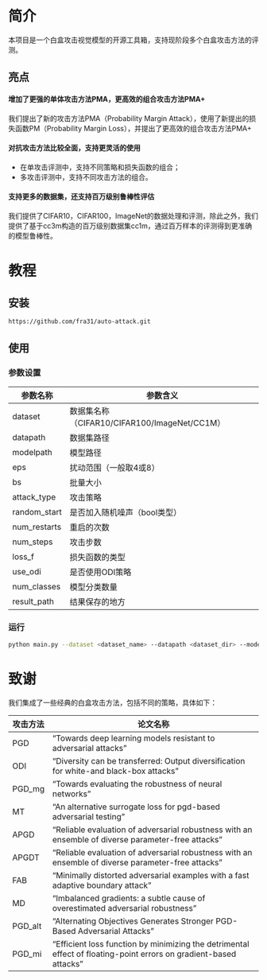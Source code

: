 # 简介
本项目是一个白盒攻击视觉模型的开源工具箱，支持现阶段多个白盒攻击方法的评测。

## 亮点
#### 增加了更强的单体攻击方法PMA，更高效的组合攻击方法PMA+
我们提出了新的攻击方法PMA（Probability Margin Attack），使用了新提出的损失函数PM（Probability Margin Loss），并提出了更高效的组合攻击方法PMA+


#### 对抗攻击方法比较全面，支持更灵活的使用
- 在单攻击评测中，支持不同策略和损失函数的组合；
- 多攻击评测中，支持不同攻击方法的组合。



#### 支持更多的数据集，还支持百万级别鲁棒性评估
我们提供了CIFAR10，CIFAR100，ImageNet的数据处理和评测，除此之外，我们提供了基于cc3m构造的百万级别数据集cc1m，通过百万样本的评测得到更准确的模型鲁棒性。

# 教程
## 安装
```bash
https://github.com/fra31/auto-attack.git
```

## 使用

### 参数设置

|参数名称|参数含义|
|----|----|
|dataset|数据集名称（CIFAR10/CIFAR100/ImageNet/CC1M）|
|datapath|数据集路径|
|modelpath|模型路径|
|eps|扰动范围（一般取4或8）|
|bs|批量大小|
|attack_type|攻击策略|
|random_start|是否加入随机噪声（bool类型）|
|num_restarts|重启的次数|
|num_steps|攻击步数|
|loss_f|损失函数的类型|
|use_odi|是否使用ODI策略|
|num_classes|模型分类数量|
|result_path|结果保存的地方|


### 运行
```bash
python main.py --dataset <dataset_name> --datapath <dataset_dir> --model <model_path> --eps 8 --bs <batchsize> --attack_type <PMA> --loss_f <pm> --num_steps 100 --num_classes <num_classes>
```

# 致谢
我们集成了一些经典的白盒攻击方法，包括不同的策略，具体如下：

|攻击方法|论文名称|
|----|----|
|PGD|“Towards deep learning models resistant to adversarial attacks”|
|ODI|“Diversity can be transferred: Output diversification for white-and black-box attacks”|
|PGD_mg|“Towards evaluating the robustness of neural networks”|
|MT|“An alternative surrogate loss for pgd-based adversarial testing”|
|APGD|“Reliable evaluation of adversarial robustness with an ensemble of diverse parameter-free attacks”|
|APGDT|“Reliable evaluation of adversarial robustness with an ensemble of diverse parameter-free attacks”|
|FAB|“Minimally distorted adversarial examples with a fast adaptive boundary attack”|
|MD|“Imbalanced gradients: a subtle cause of overestimated adversarial robustness”|
|PGD_alt|“Alternating Objectives Generates Stronger PGD-Based Adversarial Attacks”|
|PGD_mi|“Efficient loss function by minimizing the detrimental effect of floating-point errors on gradient-based attacks”|


